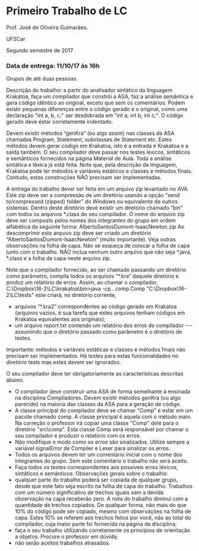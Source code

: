 # Primeiro Trabalho de LC

Prof. José de Oliveira Guimarães.

UFSCar

Segundo semestre de 2017

### Data de entrega: 11/10/17 às 16h

Grupos de até duas pessoas.

Descrição do trabalho: a partir do analisador sintático da linguagem Krakatoa, faça um compilador que constrói a ASA, faz a análise semântica e gera código idêntico ao original, exceto que sem os comentários. Podem existir pequenas diferenças entre o código gerado e o original, como uma declaração "int a, b, c;" ser desdobrada em "int a; int b; int c;". O código gerado deve estar corretamente indentado.

Devem existir métodos “genKra” (ou algo assim) nas classes da ASA chamadas Program, Statement, subclasses de Statement etc. Estes métodos devem gerar código em Krakatoa, isto é a entrada é Krakatoa e a saída também. O seu compilador deve passar nos testes léxicos, sintáticos e semânticos fornecidos na página Material de Aula. Toda a análise sintática e léxica já está feita. Note que, pela descrição da linguagem, Krakatoa pode ter métodos e variáveis estáticos e classes e métodos finais. Contudo, estas construções NÃO precisam ser implementadas.

A entrega do trabalho dever ser feita em um arquivo zip levantado no AVA. Este zip deve ser a compressão de um diretório usando a opção "send to/compressed (zipped) folder" do Windows ou equivalente de outros sistemas. Dentro deste diretório deve existir um diretório chamado “bin” com todos os arquivos *.class do seu compilador. O nome do arquivo zip deve ser composto pelos nomes dos integrantes do grupo em ordem alfabética da seguinte forma: 
AlbertoSantosDumont-IsaacNewton.zip
Ao descomprimir este arquivo zip deve ser criado um diretório “AlbertoSantosDumont-IsaacNewton” (muito importante). Veja outras observações na folha de capa. Não se esqueça de colocar a folha de capa junto com o trabalho. NÃO inclua nenhum outro arquivo que não seja *.java, *.class e a folha de capa neste arquivo zip.

Note que o compilador fornecido, ao ser chamado passando um diretório como parâmetro, compila todos os arquivos “*.kra” daquele diretório e produz um relatório de erros. Assim, ao chamar o compilador,
C:\Dropbox\16-2\LC\krakatoa\bin>java -cp . comp.Comp "C:\Dropbox\16-2\LC\tests"
este criará, no diretório corrente, 
* arquivos “*.kra2” correspondentes ao código gerado em Krakatoa (arquivos vazios, é sua tarefa que estes arquivos tenham códigos em Krakatoa equivalentes aos originais);
* um arquivo report.txt contendo um relatório dos erros do compilador --- assumindo que o diretório passado como parâmetro é o diretório de testes.

Importante: métodos e variáveis estáticas e classes e métodos finais não precisam ser implementados. Há testes para estas funcionalidades no diretório tests mas estes devem ser ignorados.

O seu compilador deve ter obrigatoriamente as características descritas abaixo.
* O compilador deve construir uma ASA de forma semelhante à ensinada na disciplina Compiladores. Devem existir métodos genKra (ou algo parecido) na maioria das classes da ASA para a geração de código. 
* A classe principal do compilador deve se chamar “Comp” e estar em um pacote chamado comp. A classe principal é aquela com o método main. Na correção o professor irá copiar uma classe "Comp" dele para o diretório "src\comp". Esta classe Comp será responsável por chamar o seu compilador e produzir o relatório com os erros. 
* Não modifique o modo como os erros são sinalizados. Utilize sempre a variável signalError de Compiler e Lexer para sinalizar os erros.
* Todos os arquivos devem ter um comentário inicial com o nome dos integrantes do grupo. Sem este comentário o trabalho não será aceito.
* Faça todos os testes correspondentes aos possíveis erros léxicos, sintáticos e semânticos.
Observações gerais sobre o trabalho:
* qualquer parte do trabalho poderá ser copiada de qualquer grupo, desde que este fato seja escrito na folha de capa do trabalho. Trabalhos com um número significativo de trechos iguais sem a devida observação na capa receberão zero. A nota do trabalho diminui com a quantidade de trechos copiados. De qualquer forma, não mais do que 10% do código pode ser copiado, mesmo com observações na folha de capa. Estes 10% se referem aos trechos feitos por você, não ao total do compilador, cuja maior parte foi fornecida na página da disciplina; 
* faça o seu trabalho utilizando corretamente os princípios de orientação a objetos. Procure o professor em dúvida; 
* não serão aceitos trabalhos atrasados.

